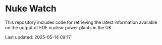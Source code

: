 # Nuke Watch

This repository includes code for retrieving the latest information available on the output of EDF nuclear power plants in the UK.

Last updated: 2025-05-14 09:17
